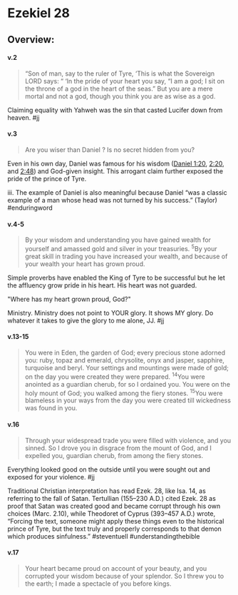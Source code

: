 # Ezekiel 28

## Overview:


#### v.2
>“Son of man, say to the ruler of Tyre, ‘This is what the Sovereign LORD says: “ ‘In the pride of your heart you say, “I am a god; I sit on the throne of a god in the heart of the seas.” But you are a mere mortal and not a god, though you think you are as wise as a god.

Claiming equality with Yahweh was the sin that casted Lucifer down from heaven.
#jj 

#### v.3
>Are you wiser than Daniel ? Is no secret hidden from you?

Even in his own day, Daniel was famous for his wisdom ([Daniel 1:20](Daniel1#v.20), [2:20](Daniel2#v.20), and [2:48](Daniel2#v.48)) and God-given insight. This arrogant claim further exposed the pride of the prince of Tyre.

iii. The example of Daniel is also meaningful because Daniel “was a classic example of a man whose head was not turned by his success.” (Taylor)
#enduringword 

#### v.4-5
>By your wisdom and understanding you have gained wealth for yourself and amassed gold and silver in your treasuries. <sup>5</sup>By your great skill in trading you have increased your wealth, and because of your wealth your heart has grown proud.

Simple proverbs have enabled the King of Tyre to be successful but he let the affluency grow pride in his heart. His heart was not guarded.

"Where has my heart grown proud, God?"

Ministry. Ministry does not point to YOUR glory. It shows MY glory. Do whatever it takes to give the glory to me alone, JJ.
#jj 

#### v.13-15
>You were in Eden, the garden of God; every precious stone adorned you: ruby, topaz and emerald, chrysolite, onyx and jasper, sapphire, turquoise and beryl. Your settings and mountings were made of gold; on the day you were created they were prepared. <sup>14</sup>You were anointed as a guardian cherub, for so I ordained you. You were on the holy mount of God; you walked among the fiery stones. <sup>15</sup>You were blameless in your ways from the day you were created till wickedness was found in you.

#### v.16
>Through your widespread trade you were filled with violence, and you sinned. So I drove you in disgrace from the mount of God, and I expelled you, guardian cherub, from among the fiery stones.

Everything looked good on the outside until you were sought out and exposed for your violence.
#jj 

Traditional Christian interpretation has read Ezek. 28, like Isa. 14, as referring to the fall of Satan. Tertullian (155–230 A.D.) cited Ezek. 28 as proof that Satan was created good and became corrupt through his own choices (Marc. 2.10), while Theodoret of Cyprus (393–457 A.D.) wrote, “Forcing the text, someone might apply these things even to the historical prince of Tyre, but the text truly and properly corresponds to that demon which produces sinfulness.”
#steventuell #understandingthebible 

#### v.17
>Your heart became proud on account of your beauty, and you corrupted your wisdom because of your splendor. So I threw you to the earth; I made a spectacle of you before kings.


